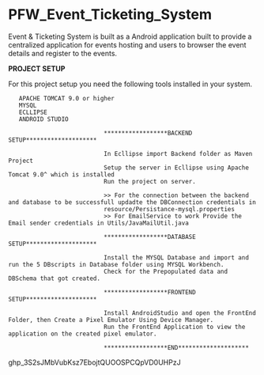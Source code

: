 # PFW_Event_Ticketing_System
Event & Ticketing System is built as a Android application built to provide a centralized application for events hosting and users to browser the event details and register to the events.

************PROJECT SETUP************

For this project setup you need the following tools installed in your system.

       APACHE TOMCAT 9.0 or higher
       MYSQL
       ECLLIPSE
       ANDROID STUDIO

                               ******************BACKEND SETUP********************
                               
                               In Ecllipse import Backend folder as Maven Project
                               Setup the server in Ecllipse using Apache Tomcat 9.0^ which is installed
                               Run the project on server.
                               
                               >> For the connection between the backend and database to be successfull updadte the DBConnection credentials in
                               resource/Persistance-mysql.properties
                               >> For EmailService to work Provide the Email sender credentials in Utils/JavaMailUtil.java
                               
                               ******************DATABASE SETUP********************
                               
                               Install the MYSQL Database and import and run the 5 DBscripts in Database folder using MYSQL Workbench.
                               Check for the Prepopulated data and DBSchema that got created.
                               
                               ******************FRONTEND SETUP********************
                               
                               Install AndroidStudio and open the FrontEnd Folder, then Create a Pixel Emulator Using Device Manager.
                               Run the FrontEnd Application to view the application on the created pixel emulator.
                               
                               ******************END********************
   
   
                               
                               

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
